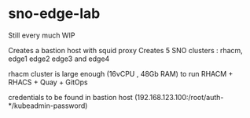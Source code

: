 # sno-edge-lab

Still every much WIP

Creates a bastion host with squid proxy Creates 5 SNO clusters : rhacm, edge1 edge2 edge3 and edge4

rhacm cluster is large enough (16vCPU , 48Gb RAM) to run RHACM + RHACS + Quay + GitOps

credentials to be found in bastion host (192.168.123.100:/root/auth-*/kubeadmin-password)

